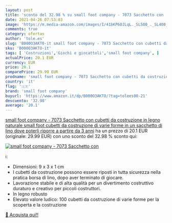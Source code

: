 ```yaml
---
layout: post
title: 'sconto del 32.98 % su small foot company - 7073 Sacchetto con   '
date: 2021-04-26 07:53:03
image: 'https://m.media-amazon.com/images/I/41bKP6OJLqL._SL500_._SL400_.jpg'
comments: true
category: ofertas
author: 'tole.es'
slug: 'B000O3AKTO-it small foot company - 7073 Sacchetto con cubetti da...'
sku: 'B000O3AKTO-it'
tags: [ 'Costruzioni','Giochi e giocattoli','small foot company', ]
actualPrice: 20.1 EUR
currency: EUR
price: 20.1
comparePrice: 29.99 EUR
prodname: 'small foot company - 7073 Sacchetto con cubetti da costruzione in legno naturale small foot  cubetti da costruzione di varie forme  in un sacchetto di lino dove poterli riporre  a partire da 3 anni'
country: 'it'
flag: '🇮🇹'
brand: 'small foot company'
buyurl: 'https://www.amazon.it/dp/B000O3AKTO/?tag=tolees00-21'
descuento: '32.98'
average: '20.1'
---
```


[small foot company - 7073 Sacchetto con cubetti da costruzione in legno naturale small foot  cubetti da costruzione di varie forme  in un sacchetto di lino dove poterli riporre  a partire da 3 anni](https://www.amazon.it/dp/B000O3AKTO/?tag=tolees00-21) ha un prezzo di 20.1 EUR (originale: 29.99 EUR) con uno sconto del 32.98 % sconto qui:

[![small foot company - 7073 Sacchetto con ](https://m.media-amazon.com/images/I/41bKP6OJLqL._SL500_._SL400_.jpg)](https://www.amazon.it/dp/B000O3AKTO/?tag=tolees00-21)

ℹ️:

- Dimensioni: 9 x 3 x 1 cm
- I cubetti da costruzione possono essere riposti in tutta sicurezza nella pratica borsa di lino, dopo aver terminato di giocare.
- Lavorazione stabile e di alta qualità per un divertimento costruttivo duraturo e creativo per piccoli costruttori.
- In legno robusto
- Elevato valore ludico: 100 cubetti da costruzione di varie forme per la scoperta e la costruzione

[🛒 Acquista qui!!](https://www.amazon.it/dp/B000O3AKTO/?tag=tolees00-21)
